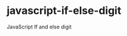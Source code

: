 # javascript-if-else-digit
JavaScript If and else digit 
<body>
		<p id="demo"></p>
	<script>
		//digit spelling
		//0-zero, one-1...9-nine, 10 not a valid digit
		var digit= prompt("Enter any digit :");
		if(digit==0){
			document.write("zero");
		}
		else if(digit==1){
			document.write("One");
		}
		else if(digit==2){
			document.write("Two");
		}
		else if(digit==3){
			document.write("Three");
		}
		else if(digit==4){
			document.write("Four");
		}
		else if(digit==5){
			document.write("five");
		}
		else if(digit==6){
			document.write("Six");
		}
		else if(digit==7){
			document.write("Seven");
		}
		else if(digit==8){
			document.write("Eight");
		}
		else if(digit==9){
			document.write("Nine");
		}else{
			document.write("Not a digit");
		}
	</script>
	</body>
